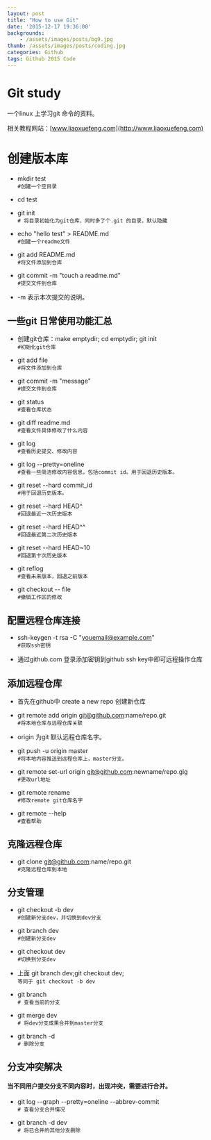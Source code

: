 ```yaml
---
layout: post
title: "How to use Git"
date: '2015-12-17 19:36:00'
backgrounds:
    - /assets/images/posts/bg9.jpg
thumb: /assets/images/posts/coding.jpg
categories: Github
tags: Github 2015 Code 
---
```


# Git study
一个linux 上学习git 命令的资料。

相关教程网站：[www.liaoxuefeng.com](http://www.liaoxuefeng.com)
# 创建版本库

* mkdir test  
	`#创建一个空目录`

* cd test		

* git init  
	`# 将目录初始化为git仓库，同时多了个.git 的目录，默认隐藏`

* echo "hello test" > README.md  
	`#创建一个readme文件`

* git add README.md  
	`#将文件添加到仓库`

* git commit -m "touch a readme.md"  
	`#提交文件到仓库`

* -m 表示本次提交的说明。

## 一些git 日常使用功能汇总


- 创建git仓库：make emptydir; cd emptydir; git init  
	`#初始化git仓库`

- git add file  
	`#将文件添加到仓库`

- git commit -m "message"  
	`#提交文件到仓库`

- git status  
	`#查看仓库状态`

- git diff readme.md  
	`#查看文件具体修改了什么内容`

- git log  
	`#查看历史提交、修改内容`

- git log --pretty=oneline  
	`#查看一些简洁修改内容信息，包括commit id。用于回退历史版本。`

- git reset --hard commit_id  
	`#用于回退历史版本。`

- git reset --hard HEAD^  
	`#回退最近一次历史版本`

- git reset --hard HEAD^^  
	`#回退最近第二次历史版本`

- git reset --hard HEAD~10  
	`#回退第十次历史版本`

- git reflog  
	`#查看未来版本，回退之前版本`

- git checkout -- file  
	`#撤销工作区的修改`



## 配置远程仓库连接

- ssh-keygen -t rsa -C "youemail@example.com"  
	`#获取ssh密钥`

- 通过github.com 登录添加密钥到github ssh key中即可远程操作仓库


## 添加远程仓库

- 首先在github中 create  a new repo	创建新仓库

- git remote add origin git@github.com:name/repo.git  
	`#将本地仓库与远程仓库关联`

- origin 为git 默认远程仓库名字。

- git push -u origin master  
	`#将本地内容推送到远程仓库上，master分支。`

- git remote set-url origin git@github.com:newname/repo.gig  
	`#更改url地址`

- git remote rename  
	`#修改remote git仓库名字`

- git remote --help  
	`#查看帮助`


## 克隆远程仓库

- git clone git@github.com:name/repo.git  
	`#克隆远程仓库到本地`


## 分支管理

- git checkout -b dev  
	`#创建新分支dev，并切换到dev分支`

- git branch dev  
	`#创建新分支dev`

- git checkout dev  
	`#切换到分支dev`

- 上面 git branch dev;git checkout dev;  
	`等同于 git checkout -b dev`

- git branch  
	`# 查看当前的分支`

- git merge dev  
	`# 将dev分支成果合并到master分支`

- git branch -d <name>  
	`# 删除分支`


## 分支冲突解决

#### 当不同用户提交分支不同内容时，出现冲突，需要进行合并。

- git log --graph --pretty=oneline --abbrev-commit  
	`# 查看分支合并情况`

- git branch -d dev  
	`# 将已合并的其他分支删除`


